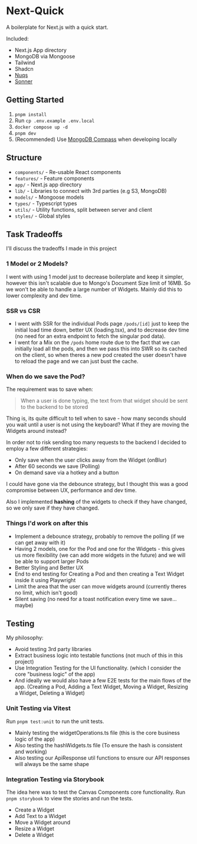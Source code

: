 # Next-Quick

A boilerplate for Next.js with a quick start.

Included:

- Next.js App directory
- MongoDB via Mongoose
- Tailwind
- Shadcn
- [Nuqs](https://nuqs.47ng.com/)
- [Sonner](https://sonner.emilkowal.ski/)


## Getting Started

1. `pnpm install`
2. Run `cp .env.example .env.local`
3. `docker compose up -d`
4. `pnpm dev`
5. (Recommended) Use [MongoDB Compass](https://www.mongodb.com/products/tools/compass) when developing locally

## Structure

- `components/` - Re-usable React components
- `features/` - Feature components
- `app/` - Next.js app directory
- `lib/` - Libraries to connect with 3rd parties (e.g S3, MongoDB)
- `models/` - Mongoose models
- `types/` - Typescript types
- `utils/` - Utility functions, split between server and client
- `styles/` - Global styles

## Task Tradeoffs

I'll discuss the tradeoffs I made in this project

### 1 Model or 2 Models?

I went with using 1 model just to decrease boilerplate and keep it simpler, however this isn't scalable due to Mongo's Document Size limit of 16MB. So we won't be able to handle a large number of Widgets. Mainly did this to lower complexity and dev time.

### SSR vs CSR

- I went with SSR for the individual Pods page `/pods/[id]` just to keep the initial load time down, better UX (loading.tsx), and to decrease dev time (no need for an extra endpoint to fetch the singular pod data).
- I went for a Mix on the `/pods` home route due to the fact that we can initially load all the pods, and then we pass this into SWR so its cached on the client, so when theres a new pod created the user doesn't have to reload the page and we can just bust the cache.

### When do we save the Pod?

The requirement was to save when:
> When a user is done typing, the text from that widget should be sent to the backend to be stored

Thing is, its quite difficult to tell when to save - how many seconds should you wait until a user is not using the keyboard? What if they are moving the Widgets around instead?

In order not to risk sending too many requests to the backend I decided to employ a few different strategies:

- Only save when the user clicks away from the Widget (onBlur)
- After 60 seconds we save (Polling)
- On demand save via a hotkey and a button

I could have gone via the debounce strategy, but I thought this was a good compromise between UX, performance and dev time.

Also I implemented **hashing** of the widgets to check if they have changed, so we only save if they have changed.

### Things I'd work on after this

- Implement a debounce strategy, probably to remove the polling (if we can get away with it)
- Having 2 models, one for the Pod and one for the Widgets - this gives us more flexibility (we can add more widgets in the future) and we will be able to support larger Pods
- Better Styling and Better UX
- End to end testing for Creating a Pod and then creating a Text Widget inside it using Playwright
- Limit the area that the user can move widgets around (currently theres no limit, which isn't good)
- Silent saving (no need for a toast notification every time we save... maybe)

## Testing

My philosophy:

- Avoid testing 3rd party libraries
- Extract business logic into testable functions (not much of this in this project)
- Use Integration Testing for the UI functionality. (which I consider the core "business logic" of the app)
- And ideally we would also have a few E2E tests for the main flows of the app. (Creating a Pod, Adding a Text Widget, Moving a Widget, Resizing a Widget, Deleting a Widget)

### Unit Testing via Vitest

Run `pnpm test:unit` to run the unit tests.

- Mainly testing the widgetOperations.ts file (this is the core business logic of the app)
- Also testing the hashWidgets.ts file (To ensure the hash is consistent and working)
- Also testing our ApiResponse util functions to ensure our API responses will always be the same shape

### Integration Testing via Storybook

The idea here was to test the Canvas Components core functionality.
Run `pnpm storybook` to view the stories and run the tests.

- Create a Widget
- Add Text to a Widget
- Move a Widget around
- Resize a Widget
- Delete a Widget